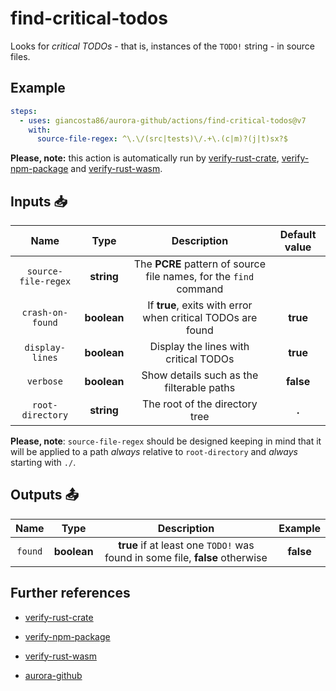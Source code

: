 # find-critical-todos

Looks for _critical TODOs_ - that is, instances of the `TODO!` string - in source files.

## Example

```yaml
steps:
  - uses: giancosta86/aurora-github/actions/find-critical-todos@v7
    with:
      source-file-regex: ^\.\/(src|tests)\/.+\.(c|m)?(j|t)sx?$
```

**Please, note:** this action is automatically run by [verify-rust-crate](../verify-rust-crate/README.md), [verify-npm-package](../verify-npm-package/README.md) and [verify-rust-wasm](../verify-rust-wasm/README.md).

## Inputs 📥

|        Name         |    Type     |                            Description                            | Default value |
| :-----------------: | :---------: | :---------------------------------------------------------------: | :-----------: |
| `source-file-regex` | **string**  | The **PCRE** pattern of source file names, for the `find` command |               |
|  `crash-on-found`   | **boolean** |    If **true**, exits with error when critical TODOs are found    |   **true**    |
|   `display-lines`   | **boolean** |               Display the lines with critical TODOs               |   **true**    |
|      `verbose`      | **boolean** |             Show details such as the filterable paths             |   **false**   |
|  `root-directory`   | **string**  |                  The root of the directory tree                   |     **.**     |

**Please, note**: `source-file-regex` should be designed keeping in mind that it will be applied to a path _always_ relative to `root-directory` and _always_ starting with `./`.

## Outputs 📤

|  Name   |    Type     |                                 Description                                  |  Example  |
| :-----: | :---------: | :--------------------------------------------------------------------------: | :-------: |
| `found` | **boolean** | **true** if at least one `TODO!` was found in some file, **false** otherwise | **false** |

## Further references

- [verify-rust-crate](../verify-rust-crate/README.md)

- [verify-npm-package](../verify-npm-package/README.md)

- [verify-rust-wasm](../verify-rust-wasm/README.md)

- [aurora-github](../../README.md)
